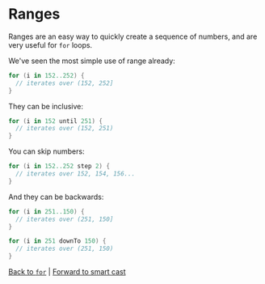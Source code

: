 # Ranges
Ranges are an easy way to quickly create a sequence of numbers, and are very useful for `for` loops.

We've seen the most simple use of range already:
```kotlin
for (i in 152..252) {
  // iterates over (152, 252]
}
```

They can be inclusive:
```kotlin
for (i in 152 until 251) {
  // iterates over (152, 251)
}
```

You can skip numbers:
```kotlin
for (i in 152..252 step 2) {
  // iterates over 152, 154, 156...
}
```

And they can be backwards:
```kotlin
for (i in 251..150) {
  // iterates over (251, 150]
}

for (i in 251 downTo 150) {
  // iterates over (251, 150)
}
```

[Back to `for`](/control-operators/for.md) | [Forward to smart cast](/compiler-magic/smartcast.md)
